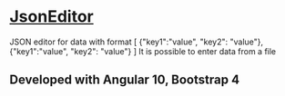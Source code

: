 # [JsonEditor](https://soldor37.github.io/jsonEditor/ "project link")

JSON editor for data with format [ {"key1":"value", "key2": "value"}, {"key1":"value", "key2": "value"} ]
It is possible to enter data from a file

## Developed with Angular 10, Bootstrap 4

